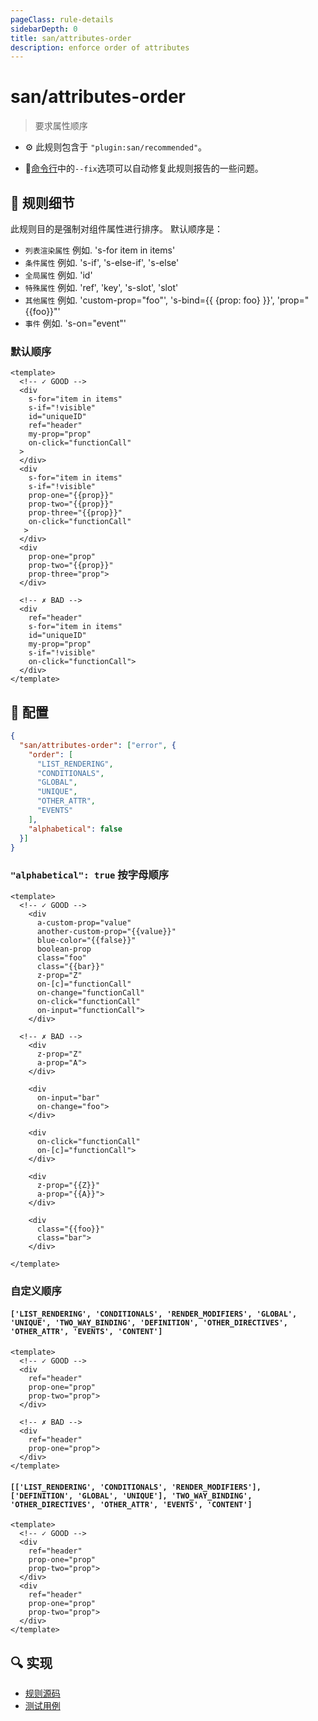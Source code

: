 ```yaml
---
pageClass: rule-details
sidebarDepth: 0
title: san/attributes-order
description: enforce order of attributes
---
```

# san/attributes-order
> 要求属性顺序

- :gear: 此规则包含于 `"plugin:san/recommended"`。

- :wrench:[命令行](https://eslint.org/docs/user-guide/command-line-interface#fixing-problems)中的`--fix`选项可以自动修复此规则报告的一些问题。

## :book: 规则细节

此规则目的是强制对组件属性进行排序。 默认顺序是：

- `列表渲染属性`
  例如. 's-for item in items'
- `条件属性`
  例如. 's-if', 's-else-if', 's-else'
- `全局属性`
  例如. 'id'
- `特殊属性`
  例如. 'ref', 'key', 's-slot', 'slot'
- `其他属性`
  例如. 'custom-prop="foo"', 's-bind={{ {prop: foo} }}', 'prop="{{foo}}"'
- `事件`
  例如. 's-on="event"'

### 默认顺序

<eslint-code-block fix :rules="{'san/attributes-order': ['error']}">

```vue
<template>
  <!-- ✓ GOOD -->
  <div
    s-for="item in items"
    s-if="!visible"
    id="uniqueID"
    ref="header"
    my-prop="prop"
    on-click="functionCall"
  >
  </div>
  <div
    s-for="item in items"
    s-if="!visible"
    prop-one="{{prop}}"
    prop-two="{{prop}}"
    prop-three="{{prop}}"
    on-click="functionCall"
   >
  </div>
  <div
    prop-one="prop"
    prop-two="{{prop}}"
    prop-three="prop">
  </div>

  <!-- ✗ BAD -->
  <div
    ref="header"
    s-for="item in items"
    id="uniqueID"
    my-prop="prop"
    s-if="!visible"
    on-click="functionCall">
  </div>
</template>
```

</eslint-code-block>

## :wrench: 配置
```json
{
  "san/attributes-order": ["error", {
    "order": [
      "LIST_RENDERING",
      "CONDITIONALS",
      "GLOBAL",
      "UNIQUE",
      "OTHER_ATTR",
      "EVENTS"
    ],
    "alphabetical": false
  }]
}
```

### `"alphabetical": true` 按字母顺序

<eslint-code-block fix :rules="{'san/attributes-order': ['error', {alphabetical: true}]}">

```vue
<template>
  <!-- ✓ GOOD -->
    <div
      a-custom-prop="value"
      another-custom-prop="{{value}}"
      blue-color="{{false}}"
      boolean-prop
      class="foo"
      class="{{bar}}"
      z-prop="Z"
      on-[c]="functionCall"
      on-change="functionCall"
      on-click="functionCall"
      on-input="functionCall">
    </div>

  <!-- ✗ BAD -->
    <div
      z-prop="Z"
      a-prop="A">
    </div>

    <div
      on-input="bar"
      on-change="foo">
    </div>

    <div
      on-click="functionCall"
      on-[c]="functionCall">
    </div>

    <div
      z-prop="{{Z}}"
      a-prop="{{A}}">
    </div>

    <div
      class="{{foo}}"
      class="bar">
    </div>

</template>
```

</eslint-code-block>

### 自定义顺序

#### `['LIST_RENDERING', 'CONDITIONALS', 'RENDER_MODIFIERS', 'GLOBAL', 'UNIQUE', 'TWO_WAY_BINDING', 'DEFINITION', 'OTHER_DIRECTIVES', 'OTHER_ATTR', 'EVENTS', 'CONTENT']`

<eslint-code-block fix :rules="{'san/attributes-order': ['error', {order: ['LIST_RENDERING', 'CONDITIONALS', 'RENDER_MODIFIERS', 'GLOBAL', 'UNIQUE', 'TWO_WAY_BINDING', 'DEFINITION', 'OTHER_DIRECTIVES', 'OTHER_ATTR', 'EVENTS', 'CONTENT']}]}">

```vue
<template>
  <!-- ✓ GOOD -->
  <div
    ref="header"
    prop-one="prop"
    prop-two="prop">
  </div>

  <!-- ✗ BAD -->
  <div
    ref="header"
    prop-one="prop">
  </div>
</template>
```

</eslint-code-block>

#### `[['LIST_RENDERING', 'CONDITIONALS', 'RENDER_MODIFIERS'], ['DEFINITION', 'GLOBAL', 'UNIQUE'], 'TWO_WAY_BINDING', 'OTHER_DIRECTIVES', 'OTHER_ATTR', 'EVENTS', 'CONTENT']`

<eslint-code-block fix :rules="{'san/attributes-order': ['error', {order: [['LIST_RENDERING', 'CONDITIONALS', 'RENDER_MODIFIERS'], ['DEFINITION', 'GLOBAL', 'UNIQUE'], 'TWO_WAY_BINDING', 'OTHER_DIRECTIVES', 'OTHER_ATTR', 'EVENTS', 'CONTENT']}]}">

```vue
<template>
  <!-- ✓ GOOD -->
  <div
    ref="header"
    prop-one="prop"
    prop-two="prop">
  </div>
  <div
    ref="header"
    prop-one="prop"
    prop-two="prop">
  </div>
</template>
```

</eslint-code-block>

## :mag: 实现

- [规则源码](https://github.com/ecomfe/eslint-plugin-san/blob/master/lib/rules/attributes-order.js)
- [测试用例](https://github.com/ecomfe/eslint-plugin-san/tree/main/__tests__/lib/rules/attributes-order.test.js)
